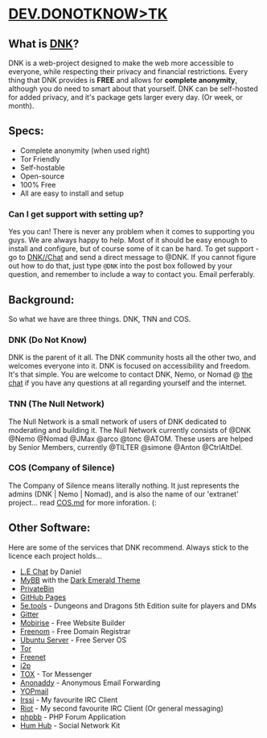 # [DEV.DONOTKNOW>TK](https://dev.donotknow.tk)

## What is [DNK](https://donotknow.tk)?
DNK is a web-project designed to make the web more accessible to everyone, while respecting their privacy and financial restrictions. Every thing that DNK provides is **FREE** and allows for **complete anonymity**, although you do need to smart about that yourself. DNK can be self-hosted for added privacy, and it's package gets larger every day. (Or week, or month).

## Specs:
 - Complete anonymity (when used right)
 - Tor Friendly
 - Self-hostable
 - Open-source
 - 100% Free
 - All are easy to install and setup

### Can I get support with setting up?
Yes you can! There is never any problem when it comes to supporting you guys. We are always happy to help. Most of it should be easy enough to install and configure, but of course some of it can be hard. To get support - go to [DNK//Chat](https://donotknow.tk/chat/) and send a direct message to @DNK. If you cannot figure out how to do that, just type `@DNK` into the post box followed by your question, and remember to include a way to contact you. Email perferably. 

## Background:
So what we have are three things. DNK, TNN and COS.

### DNK (Do Not Know)
DNK is the parent of it all. The DNK community hosts all the other two, and welcomes everyone into it. DNK is focused on accessibility and freedom. It's that simple. You are welcome to contact DNK, Nemo, or Nomad @ [the chat](https://donotknow.tk/chat/) if you have any questions at all regarding yourself and the internet.

### TNN (The Null Network)
The Null Network is a small network of users of DNK dedicated to moderating and building it. The Null Network currently consists of @DNK @Nemo @Nomad @JMax @arco @tonc @ATOM. These users are helped by Senior Members, currently @TILTER @simone @Anton @CtrlAltDel.

### COS (Company of Silence)
The Company of Silence means literally nothing. It just represents the admins (DNK | Nemo | Nomad), and is also the name of our 'extranet' project... read [COS.md](cos.md) for more inforation. (:

## Other Software:
Here are some of the services that DNK recommend. Always stick to the licence each project holds...
 - [L.E Chat](https://github.com/DanWin/le-chat-php) by Daniel
 - [MyBB](https://mybb.com/) with the [Dark Emerald Theme](https://community.mybb.com/mods.php?action=view&pid=1301)
 - [PrivateBin](https://privatebin.info/)
 - [GitHub Pages](https://pages.github.com/)
 - [5e.tools](https://5e.tools/) - Dungeons and Dragons 5th Edition suite for players and DMs
 - [Gitter](https://gitter.im/)
 - [Mobirise](https://mobirise.com/) - Free Website Builder
 - [Freenom](https://www.freenom.com/) - Free Domain Registrar
 - [Ubuntu Server](https://ubuntu.com/download/server/) - Free Server OS
 - [Tor](https://www.torproject.org/)
 - [Freenet](https://freenetproject.org/)
 - [i2p](https://geti2p.net/)
 - [TOX](https://tox.chat/) - Tor Messenger
 - [Anonaddy](https://anonaddy.com/) - Anonymous Email Forwarding
 - [YOPmail](http://www.yopmail.com/)
 - [Irssi](https://irssi.org/) - My favourite IRC Client
 - [Riot](https://about.riot.im/) - My second favourite IRC Client (Or general messaging)
 - [phpbb](https://www.phpbb.com/) - PHP Forum Application
 - [Hum Hub](https://www.humhub.com/) - Social Network Kit
